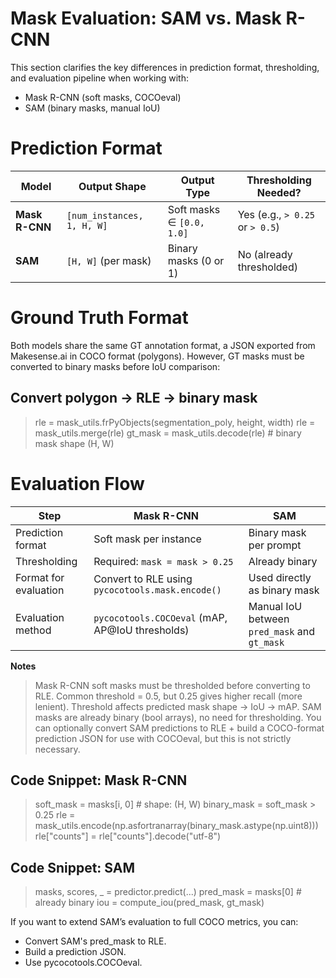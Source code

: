 # Mask Evaluation: SAM vs. Mask R-CNN
This section clarifies the key differences in prediction format, thresholding, and evaluation pipeline when working with:

- Mask R-CNN (soft masks, COCOeval)
- SAM (binary masks, manual IoU)

#  Prediction Format

| Model          | Output Shape               | Output Type               | Thresholding Needed?              |
| -------------- | -------------------------- | ------------------------- | --------------------------------- |
| **Mask R-CNN** | `[num_instances, 1, H, W]` | Soft masks ∈ `[0.0, 1.0]` | Yes (e.g., `> 0.25` or `> 0.5`) |
| **SAM**        | `[H, W]` (per mask)        | Binary masks (0 or 1)     | No (already thresholded)        |

# Ground Truth Format

Both models share the same GT annotation format, a JSON exported from Makesense.ai in COCO format (polygons). However, GT masks must be converted to binary masks before IoU comparison:

## Convert polygon → RLE → binary mask

> rle = mask_utils.frPyObjects(segmentation_poly, height, width)
> rle = mask_utils.merge(rle)
> gt_mask = mask_utils.decode(rle)  # binary mask shape (H, W)

# Evaluation Flow

| Step                  | **Mask R-CNN**                                   | **SAM**                                      |
| --------------------- | ------------------------------------------------ | -------------------------------------------- |
| Prediction format     | Soft mask per instance                           | Binary mask per prompt                       |
| Thresholding          | Required: `mask = mask > 0.25`                   | Already binary                             |
| Format for evaluation | Convert to RLE using `pycocotools.mask.encode()` | Used directly as binary mask                 |
| Evaluation method     | `pycocotools.COCOeval` (mAP, AP\@IoU thresholds) | Manual IoU between `pred_mask` and `gt_mask` |

**Notes**
> Mask R-CNN soft masks must be thresholded before converting to RLE. Common threshold = 0.5, but 0.25 gives higher recall (more lenient). Threshold affects predicted mask shape → IoU → mAP.
> SAM masks are already binary (bool arrays), no need for thresholding. You can optionally convert SAM predictions to RLE + build a COCO-format prediction JSON for use with COCOeval, but this is not strictly necessary.

##  Code Snippet: Mask R-CNN

> soft_mask = masks[i, 0]  # shape: (H, W)
> binary_mask = soft_mask > 0.25
> rle = mask_utils.encode(np.asfortranarray(binary_mask.astype(np.uint8)))
> rle["counts"] = rle["counts"].decode("utf-8")

##  Code Snippet: SAM

> masks, scores, _ = predictor.predict(...)
> pred_mask = masks[0]  # already binary
> iou = compute_iou(pred_mask, gt_mask)

If you want to extend SAM’s evaluation to full COCO metrics, you can:

- Convert SAM's pred_mask to RLE.
- Build a prediction JSON.
- Use pycocotools.COCOeval.
